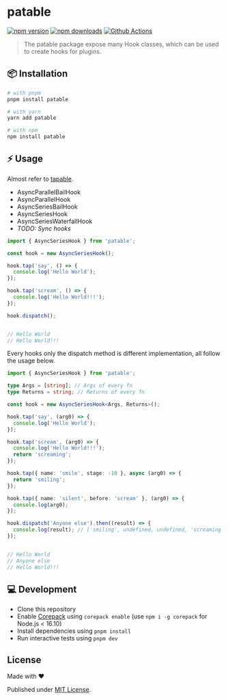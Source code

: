 # patable

[![npm version][npm-version-src]][npm-version-href]
[![npm downloads][npm-downloads-src]][npm-downloads-href]
[![Github Actions][github-actions-src]][github-actions-href]
<!-- [![Codecov][codecov-src]][codecov-href] -->

> The patable package expose many Hook classes, which can be used to create hooks for plugins.

## 📦 Installation

```sh
# with pnpm
pnpm install patable

# with yarn
yarn add patable

# with npm
npm install patable
```

## ⚡️ Usage

Almost refer to [tapable](https://github.com/webpack/tapable).

- AsyncParallelBailHook
- AsyncParallelHook
- AsyncSeriesBailHook
- AsyncSeriesHook
- AsyncSeriesWaterfallHook
- _TODO: Sync hooks_

```ts
import { AsyncSeriesHook } from 'patable';

const hook = new AsyncSeriesHook();

hook.tap('say', () => {
  console.log('Hello World');
});

hook.tap('scream', () => {
  console.log('Hello World!!!');
});

hook.dispatch();


// Hello World
// Hello World!!!

```

Every hooks only the dispatch method is different implementation, all follow the usage below.

```ts
import { AsyncSeriesHook } from 'patable';

type Args = [string]; // Args of every fn
type Returns = string; // Returns of every fn

const hook = new AsyncSeriesHook<Args, Returns>();

hook.tap('say', (arg0) => {
  console.log('Hello World');
});

hook.tap('scream', (arg0) => {
  console.log('Hello World!!!');
  return 'screaming';
});

hook.tap({ name: 'smile', stage: -10 }, async (arg0) => {
  return 'smiling';
});

hook.tap({ name: 'silent', before: 'scream' }, (arg0) => {
  console.log(arg0);
});

hook.dispatch('Anyone else').then((result) => {
  console.log(result); // ['smiling', undefined, undefined, 'screaming'];
});


// Hello World
// Anyone else
// Hello World!!!

```

## 💻 Development

- Clone this repository
- Enable [Corepack](https://github.com/nodejs/corepack) using `corepack enable` (use `npm i -g corepack` for Node.js < 16.10)
- Install dependencies using `pnpm install`
- Run interactive tests using `pnpm dev`

## License

Made with ❤

Published under [MIT License](./LICENSE).

<!-- Badges -->

[npm-version-src]: https://img.shields.io/npm/v/patable?style=flat-square
[npm-version-href]: https://npmjs.com/package/patable
[npm-downloads-src]: https://img.shields.io/npm/dm/patable?style=flat-square
[npm-downloads-href]: https://npmjs.com/package/patable
[github-actions-src]: https://img.shields.io/github/workflow/status/unjs/patable/ci/main?style=flat-square
[github-actions-href]: https://github.com/unjs/patable/actions?query=workflow%3Aci
[codecov-src]: https://img.shields.io/codecov/c/gh/unjs/patable/main?style=flat-square
[codecov-href]: https://codecov.io/gh/unjs/patable
